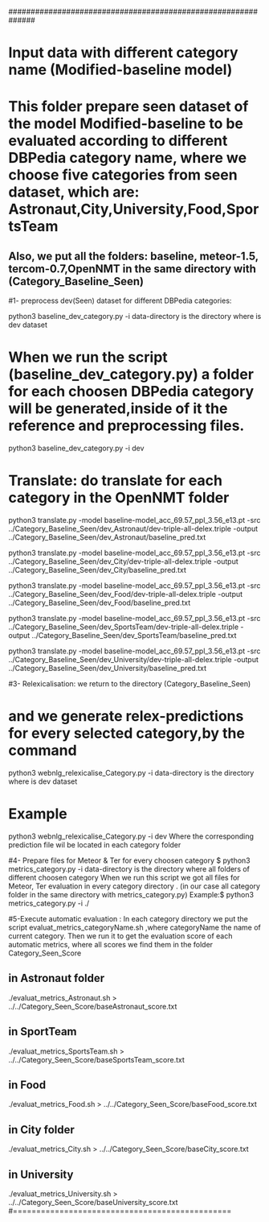 ##############################################################

# Input data with different category name (Modified-baseline model)
# This folder prepare seen dataset of the model Modified-baseline to be evaluated according to  different DBPedia category name, where we choose five categories from seen dataset, which are: Astronaut,City,University,Food,SportsTeam

## Also, we put all the folders: baseline, meteor-1.5, tercom-0.7,OpenNMT in the same directory with (Category_Baseline_Seen) 


#1- preprocess dev(Seen) dataset for different DBPedia categories:

 python3 baseline_dev_category.py -i <data-directory>
   data-directory is the directory where is dev dataset
# When we run the script (baseline_dev_category.py) a folder for each choosen  DBPedia category will be generated,inside of it the reference and preprocessing files.
   python3 baseline_dev_category.py -i dev

# Translate: do translate for each category in the OpenNMT folder
python3 translate.py -model baseline-model_acc_69.57_ppl_3.56_e13.pt -src ../Category_Baseline_Seen/dev_Astronaut/dev-triple-all-delex.triple -output ../Category_Baseline_Seen/dev_Astronaut/baseline_pred.txt

python3 translate.py -model baseline-model_acc_69.57_ppl_3.56_e13.pt -src ../Category_Baseline_Seen/dev_City/dev-triple-all-delex.triple -output ../Category_Baseline_Seen/dev_City/baseline_pred.txt

python3 translate.py -model baseline-model_acc_69.57_ppl_3.56_e13.pt -src ../Category_Baseline_Seen/dev_Food/dev-triple-all-delex.triple -output ../Category_Baseline_Seen/dev_Food/baseline_pred.txt

python3 translate.py -model baseline-model_acc_69.57_ppl_3.56_e13.pt -src ../Category_Baseline_Seen/dev_SportsTeam/dev-triple-all-delex.triple -output ../Category_Baseline_Seen/dev_SportsTeam/baseline_pred.txt

python3 translate.py -model baseline-model_acc_69.57_ppl_3.56_e13.pt -src ../Category_Baseline_Seen/dev_University/dev-triple-all-delex.triple -output ../Category_Baseline_Seen/dev_University/baseline_pred.txt

#3- Relexicalisation: we return to the directory (Category_Baseline_Seen)
# and we generate relex-predictions for every selected category,by the command
 python3 webnlg_relexicalise_Category.py -i <data-directory> 
 data-directory is the directory where is dev dataset
# Example
 python3 webnlg_relexicalise_Category.py -i dev
Where the corresponding prediction file wil be located in each category folder

#4- Prepare files for Meteor & Ter for every choosen category
$ python3 metrics_category.py -i <data-directory>
data-directory is the directory where all folders of different choosen category
When we run this script we got all files for Meteor, Ter evaluation in every category directory .
(in our case all category folder in the same directory with metrics_category.py)
Example:$ python3 metrics_category.py -i ./ 

#5-Execute automatic evaluation :
In each category directory we put the script evaluat_metrics_categoryName.sh ,where categoryName the name of current category.
Then we run it to get the evaluation score of each automatic metrics, where all scores we find them in the folder Category_Seen_Score

## in Astronaut folder
./evaluat_metrics_Astronaut.sh > ../../Category_Seen_Score/baseAstronaut_score.txt
## in SportTeam
./evaluat_metrics_SportsTeam.sh  > ../../Category_Seen_Score/baseSportsTeam_score.txt
## in Food 
 ./evaluat_metrics_Food.sh  > ../../Category_Seen_Score/baseFood_score.txt
## in City folder
 ./evaluat_metrics_City.sh  > ../../Category_Seen_Score/baseCity_score.txt
## in University
./evaluat_metrics_University.sh  > ../../Category_Seen_Score/baseUniversity_score.txt
#===============================================








